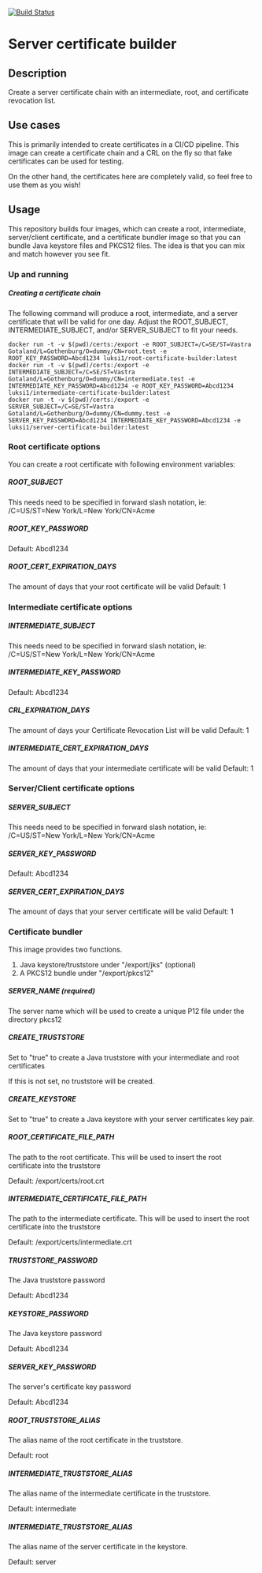 [![Build Status](https://travis-ci.org/luksi1/docker-certificate-builder.svg?branch=master)](https://travis-ci.org/luksi1/docker-certificate-builder)

# Server certificate builder

## Description

Create a server certificate chain with an intermediate, root, and certificate revocation list.

## Use cases

This is primarily intended to create certificates in a CI/CD pipeline. This image can create a certificate chain and a CRL on the fly so that fake certificates can be used for testing.

On the other hand, the certificates here are completely valid, so feel free to use them as you wish!

## Usage

This repository builds four images, which can create a root, intermediate, server/client certificate, and a certificate bundler image so that you can bundle Java keystore files and PKCS12 files. The idea is that you can mix and match however you see fit.

### Up and running

##### Creating a certificate chain

The following command will produce a root, intermediate, and a server certificate that will be valid for one day. Adjust the ROOT_SUBJECT, INTERMEDIATE_SUBJECT, and/or SERVER_SUBJECT to fit your needs.

```
docker run -t -v $(pwd)/certs:/export -e ROOT_SUBJECT=/C=SE/ST=Vastra Gotaland/L=Gothenburg/O=dummy/CN=root.test -e ROOT_KEY_PASSWORD=Abcd1234 luksi1/root-certificate-builder:latest
docker run -t -v $(pwd)/certs:/export -e INTERMEDIATE_SUBJECT=/C=SE/ST=Vastra Gotaland/L=Gothenburg/O=dummy/CN=intermediate.test -e INTERMEDIATE_KEY_PASSWORD=Abcd1234 -e ROOT_KEY_PASSWORD=Abcd1234 luksi1/intermediate-certificate-builder:latest
docker run -t -v $(pwd)/certs:/export -e SERVER_SUBJECT=/C=SE/ST=Vastra Gotaland/L=Gothenburg/O=dummy/CN=dummy.test -e SERVER_KEY_PASSWORD=Abcd1234 INTERMEDIATE_KEY_PASSWORD=Abcd1234 -e luksi1/server-certificate-builder:latest
```

### Root certificate options

You can create a root certificate with following environment variables:

##### ROOT_SUBJECT
This needs need to be specified in forward slash notation, ie: /C=US/ST=New York/L=New York/CN=Acme

##### ROOT_KEY_PASSWORD
Default: Abcd1234

##### ROOT_CERT_EXPIRATION_DAYS
The amount of days that your root certificate will be valid
Default: 1

### Intermediate certificate options

##### INTERMEDIATE_SUBJECT
This needs need to be specified in forward slash notation, ie: /C=US/ST=New York/L=New York/CN=Acme

##### INTERMEDIATE_KEY_PASSWORD
Default: Abcd1234

##### CRL_EXPIRATION_DAYS
The amount of days your Certificate Revocation List will be valid
Default: 1

##### INTERMEDIATE_CERT_EXPIRATION_DAYS
The amount of days that your intermediate certificate will be valid
Default: 1

### Server/Client certificate options

##### SERVER_SUBJECT
This needs need to be specified in forward slash notation, ie: /C=US/ST=New York/L=New York/CN=Acme

##### SERVER_KEY_PASSWORD
Default: Abcd1234

##### SERVER_CERT_EXPIRATION_DAYS
The amount of days that your server certificate will be valid
Default: 1

### Certificate bundler

This image provides two functions.

1. Java keystore/truststore under "/export/jks" (optional)
2. A PKCS12 bundle under "/export/pkcs12"

##### SERVER_NAME (required)
The server name which will be used to create a unique P12 file under the directory pkcs12

##### CREATE_TRUSTSTORE
Set to "true" to create a Java truststore with your intermediate and root certificates

If this is not set, no truststore will be created.

##### CREATE_KEYSTORE
Set to "true" to create a Java keystore with your server certificates key pair.

##### ROOT_CERTIFICATE_FILE_PATH
The path to the root certificate. This will be used to insert the root certificate into the truststore

Default: /export/certs/root.crt

##### INTERMEDIATE_CERTIFICATE_FILE_PATH
The path to the intermediate certificate. This will be used to insert the root certificate into the truststore

Default: /export/certs/intermediate.crt

##### TRUSTSTORE_PASSWORD
The Java truststore password

Default: Abcd1234

##### KEYSTORE_PASSWORD
The Java keystore password

Default: Abcd1234

##### SERVER_KEY_PASSWORD
The server's certificate key password

Default: Abcd1234

##### ROOT_TRUSTSTORE_ALIAS
The alias name of the root certificate in the truststore.

Default: root

##### INTERMEDIATE_TRUSTSTORE_ALIAS
The alias name of the intermediate certificate in the truststore.

Default: intermediate

##### INTERMEDIATE_TRUSTSTORE_ALIAS
The alias name of the server certificate in the keystore.

Default: server
